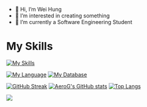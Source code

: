 - 👋 Hi, I’m Wei Hung
- 👀 I’m interested in creating something
- 🌱 I’m currently a Software Engineering Student 

# My Skills
[![My Skills](https://skillicons.dev/icons?i=figma,blender,docker,github,postman,vscode,androidstudio&theme=dark)](https://skillicons.dev)

[![My Language](https://skillicons.dev/icons?i=java,nodejs,c,html,vue,js&theme=dark)](https://skillicons.dev)
[![My Database](https://skillicons.dev/icons?i=mongodb&theme=dark)](https://skillicons.dev)

[![GitHub Streak](https://streak-stats.demolab.com?user=AeroG81&theme=tokyonight&border_radius=4)](https://git.io/streak-stats)
[![AeroG's GitHub stats](https://github-readme-stats.vercel.app/api?username=AeroG81&theme=tokyonight)](https://github.com/AeroG81/github-readme-stats)
[![Top Langs](https://github-readme-stats.vercel.app/api/top-langs/?username=AeroG81&layout=compact&theme=tokyonight)](https://github.com/AeroG81/github-readme-stats)

[![](https://visitcount.itsvg.in/api?id=AeroG&label=Profile%20Views&color=12&icon=2&pretty=false)](https://visitcount.itsvg.in)


<!---
AeroG81/AeroG81 is a ✨ special ✨ repository because its `README.md` (this file) appears on your GitHub profile.
You can click the Preview link to take a look at your changes.
--->



